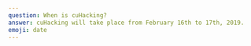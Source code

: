 ```yaml
---
question: When is cuHacking?
answer: cuHacking will take place from February 16th to 17th, 2019.
emoji: date
---
```

